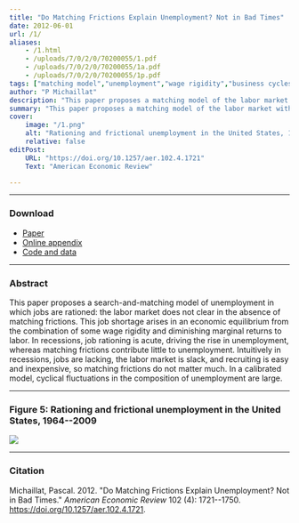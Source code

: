 ```yaml
---
title: "Do Matching Frictions Explain Unemployment? Not in Bad Times" 
date: 2012-06-01
url: /1/
aliases: 
    - /1.html
    - /uploads/7/0/2/0/70200055/1.pdf
    - /uploads/7/0/2/0/70200055/1a.pdf
    - /uploads/7/0/2/0/70200055/1p.pdf
tags: ["matching model","unemployment","wage rigidity","business cycles"]
author: "P Michaillat"
description: "This paper proposes a matching model of the labor market with job rationing: unemployment does not disappear in the absence of matching frictions." 
summary: "This paper proposes a matching model of the labor market with job rationing: unemployment does not disappear in the absence of matching frictions. In recessions, job rationing drives the rise in unemployment, whereas matching frictions contribute little to unemployment." 
cover:
    image: "/1.png"
    alt: "Rationing and frictional unemployment in the United States, 1964–2009"
    relative: false
editPost:
    URL: "https://doi.org/10.1257/aer.102.4.1721"
    Text: "American Economic Review"

---
```


---

### Download

- [Paper](/1.pdf)
- [Online appendix](/1a.pdf)
- [Code and data](https://github.com/pmichaillat/job-rationing)

---

### Abstract

This paper proposes a search-and-matching model of unemployment in which jobs are rationed: the labor market does not clear in the absence of matching frictions. This job shortage arises in an economic equilibrium from the combination of some wage rigidity and diminishing marginal returns to labor. In recessions, job rationing is acute, driving the rise in unemployment, whereas matching frictions contribute little to unemployment. Intuitively in recessions, jobs are lacking, the labor market is slack, and recruiting is easy and inexpensive, so matching frictions do not matter much. In a calibrated model, cyclical fluctuations in the composition of unemployment are large.

---

### Figure 5: Rationing and frictional unemployment in the United States, 1964--2009

![](/1.png)

---

### Citation

Michaillat, Pascal. 2012. "Do Matching Frictions Explain Unemployment? Not in Bad Times." *American Economic Review* 102 (4): 1721--1750. https://doi.org/10.1257/aer.102.4.1721.

